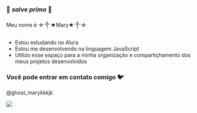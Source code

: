 ### 🔮 *salve primo* 🔮

Meu nome é ☆༒★Mary★༒☆

- Estou estudando no Alura
- Estou me desenvolvendo na linguagem JavaScript
- Utilizo esse espaço para a minha organização e compartiçhamento dos meus projetos desenvolvidos

### Vocẽ pode entrar em contato comigo 🐦

@ghost_marykkkjk

![](https://media.tenor.com/KYKnB3HPOasAAAAM/kuromi.gif)
